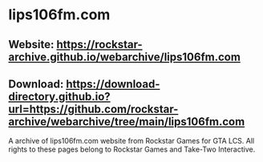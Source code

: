 # lips106fm.com

## Website: https://rockstar-archive.github.io/webarchive/lips106fm.com

## Download: https://download-directory.github.io?url=https://github.com/rockstar-archive/webarchive/tree/main/lips106fm.com

A archive of lips106fm.com website from Rockstar Games for GTA LCS.
All rights to these pages belong to Rockstar Games and Take-Two Interactive.
